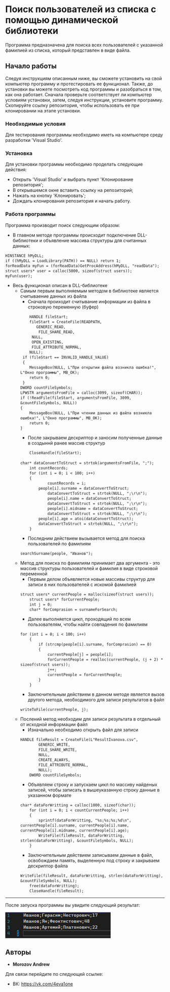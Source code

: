 # Поиск пользователей из списка с помощью динамической библиотеки

Программа предназначена для поиска всех пользователей с указанной фамилией из списка, который представлен в виде файла.

## Начало работы

Следуя инструкциям описанным ниже, вы сможете установить на свой компьютер программу и протестировать ее функционал. Также, до установки вы можете посмотреть код программы и разобраться в том, как она работает.
Сначала проверьте соответствует ли компьютер условиям установки, затем, следуя инструкции, установите программу.
Скопируйте ссылку репозитория, чтобы использовать ее при клонировании на этапе установки.

### Необходимые условия

Для тестирования программы необходимо иметь на компьютере среду разработки 'Visual Studio'.

### Установка

Для установки программы необходимо проделать следующие действия:

+ Открыть 'Visual Studio' и выбрать пункт 'Клонирование репозитория';
+ В открывшемся окне вставить ссылку на репозиторий;
+ Нажать на кнопку 'Клонировать';
+ Дождать клонирования репозитория и начать работу.

### Работа программы

Программа производит поиск следующим образом:
+ В главном методе программы происходит подключение DLL-библиотеки и объявление массива структуры для считанных данных:
```
HINSTANCE hMyDLL;
if ((hMyDLL = LoadLibrary(PATH)) == NULL) return 1;
forReadData myFun = (forReadData)GetProcAddress(hMyDLL, "readData");
struct users* user = calloc(5000, sizeof(struct users));
myFun(user);
```
+ Весь функционал описан в DLL-библиотеке
	+ Самым первым выполняемым методом в библиотеке является считываение данных из файла
		+ Сначала проиходит считывание информации из файла в строковую переменную (буфер)
		```
    		HANDLE fileStart;
    		fileStart = CreateFile(READPATH,
     		   GENERIC_READ,
    		    FILE_SHARE_READ,
   		     NULL,
   		     OPEN_EXISTING,
   		     FILE_ATTRIBUTE_NORMAL,
   	 	    NULL);
  	 	 if (fileStart == INVALID_HANDLE_VALUE)
  	 	 {
  	 	    MessageBox(NULL, L"При открытии файла возникла ошибка!", L"Окно программы", MB_OK);
   	 	    return 0;
  	 	 }
  	  	DWORD countFileSymbols;
  	  	LPWSTR argumentsFromFile = calloc(3099, sizeof(CHAR));
   	 	if (!ReadFile(fileStart, argumentsFromFile, 3099, &countFileSymbols, NULL))
 	  	{
  	      	MessageBox(NULL, L"При чтении данных из файла возникла ошибка!", L"Окно программы", MB_OK);
  	      	return 0;
  	  	}
		```
		+ После закрываем дескриптор и заносим полученные данные в создыннй ранее массив структур
		```
    		CloseHandle(fileStart);

		char* dataConvertToStruct = strtok(argumentsFromFile, ";");
    		int countRecords;
    		for (int i = 0; i < 100; i++)
    		{
    	    		countRecords = i;
   	     		people[i].surname = dataConvertToStruct;
    	    		dataConvertToStruct = strtok(NULL, ";\r\n");
    	    		people[i].name = dataConvertToStruct;
    	    		dataConvertToStruct = strtok(NULL, ";\r\n");
    	    		people[i].midname = dataConvertToStruct;
    	    		dataConvertToStruct = strtok(NULL, ";\r\n");
    	   		people[i].age = atoi(dataConvertToStruct);
     	   		dataConvertToStruct = strtok(NULL, ";\r\n");
    		}
		```
		+ Последним действием вызывается метод для поиска пользователей по фамилиям
		```
		searchSurname(people, "Иванов");
		```
	+ Метод для поиска по фамилиям принимает два аргумента - это массив структуры пользователей и фамилия в виде строковой переменной
		+ Первым делом объявляется новые массивы структур для записи в них пользователей с искомой фамилией
		```
		struct users* currentPeople = malloc(sizeof(struct users));
    		struct users* forCurrentPeople;
    		int j = 0;
    		char* forComprasion = surnameForSearch;
		```
		+ Далее выполняется цикл, проходящий по всем пользователям, чтобы найти совпадения по фамилиям
		```
		for (int i = 0; i < 100; i++)
    		{
        		if (strcmp(people[i].surname, forComprasion) == 0)
        		{
            		currentPeople[j] = people[i];
            		forCurrentPeople = realloc(currentPeople, (j + 2) * sizeof(struct users));
            		j++;
            		currentPeople = forCurrentPeople;
        		}
    		}
		```
		+ Заключительным действием в данном методе является вызов другого метода, необходимого для записи результатов в файл
		```
		writeToFile(currentPeople, j);
		```
	+ Послений метод необходим для записи результата в отдельный от исходной информации файл
		+ Изначально необходимо открыть файл для записи
		```
		HANDLE fileResult = CreateFile(L"ResultIvanova.csv",
        		GENERIC_WRITE,
        		FILE_SHARE_WRITE,
        		NULL,
        		CREATE_ALWAYS,
        		FILE_ATTRIBUTE_NORMAL,
        		NULL);
    		DWORD countFileSymbols;
		```
		+ Объявляем строку и запускаем цикл по массиву найденых записей, чтобы записать в вышеуказанную строку данные в указанном формате
		```
		char* dataForWritting = calloc(1000, sizeof(char));
    		for (int i = 0; i < countCurrentPeople; i++)
    		{
        		sprintf(dataForWritting, "%s;%s;%s;%d\n", currentPeople[i].surname, currentPeople[i].name, currentPeople[i].midname, currentPeople[i].age);
        		WriteFile(fileResult, dataForWritting, strlen(dataForWritting), &countFileSymbols, NULL);
    		}
		```
		+ Заключительным действием записываем данные в файл, освобождаем память, выделенную под строку и закрываем дескриптор файла
		```
		WriteFile(fileResult, dataForWritting, strlen(dataForWritting), &countFileSymbols, NULL);
    		free(dataForWritting);
    		CloseHandle(fileResult);
		```
___

После запуска программы вы увидите следующий результат:

![](https://github.com/Kr33T/DLL/blob/master/res.png)

## Авторы

* **Morozov Andrew**

Для связи перейдите по следующей ссылке:
+ ВК: https://vk.com/4eva1one